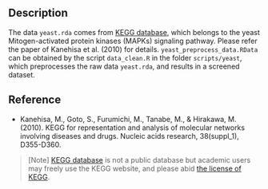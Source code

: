 ## Description 

The data <code>yeast.rda</code> comes from [KEGG database](https://www.kegg.jp/pathway/sce04011),
which belongs to the yeast Mitogen-activated protein kinases (MAPKs) signaling pathway. Please refer 
the paper of Kanehisa et al. (2010) for details. <code>yeast_preprocess_data.RData</code> can be obtained by the script <code>data_clean.R</code> in the folder <code>scripts/yeast</code>, which preprocesses the raw data <code>yeast.rda</code>, and results in a screened dataset. 

## Reference 

- Kanehisa, M., Goto, S., Furumichi, M., Tanabe, M., & Hirakawa, M. (2010). KEGG for 
representation and analysis of molecular networks involving diseases and drugs. Nucleic acids research, 38(suppl_1), D355-D360.

> [Note]
> [KEGG database](https://www.kegg.jp/pathway/sce04011) is not a public database but 
> academic users may freely use the KEGG website, and please abid [the license of KEGG](https://www.kegg.jp/kegg/legal.html). 